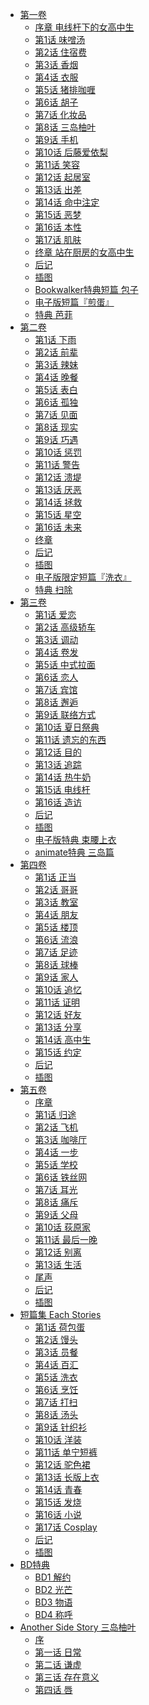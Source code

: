 - [第一卷](/刮掉胡子的我与捡到的女高中生(剃须。然后捡到女高中生)-作者：しめさば/第一卷)
  - [序章 电线杆下的女高中生](/刮掉胡子的我与捡到的女高中生(剃须。然后捡到女高中生)-作者：しめさば/第一卷/序章%20电线杆下的女高中生.md)
  - [第1话 味噌汤](/刮掉胡子的我与捡到的女高中生(剃须。然后捡到女高中生)-作者：しめさば/第一卷/第1话%20味噌汤.md)
  - [第2话 住宿费](/刮掉胡子的我与捡到的女高中生(剃须。然后捡到女高中生)-作者：しめさば/第一卷/第2话%20住宿费.md)
  - [第3话 香烟](/刮掉胡子的我与捡到的女高中生(剃须。然后捡到女高中生)-作者：しめさば/第一卷/第3话%20香烟.md)
  - [第4话 衣服](/刮掉胡子的我与捡到的女高中生(剃须。然后捡到女高中生)-作者：しめさば/第一卷/第4话%20衣服.md)
  - [第5话 猪排咖喱](/刮掉胡子的我与捡到的女高中生(剃须。然后捡到女高中生)-作者：しめさば/第一卷/第5话%20猪排咖喱.md)
  - [第6话 胡子](/刮掉胡子的我与捡到的女高中生(剃须。然后捡到女高中生)-作者：しめさば/第一卷/第6话%20胡子.md)
  - [第7话 化妆品](/刮掉胡子的我与捡到的女高中生(剃须。然后捡到女高中生)-作者：しめさば/第一卷/第7话%20化妆品.md)
  - [第8话 三岛柚叶](/刮掉胡子的我与捡到的女高中生(剃须。然后捡到女高中生)-作者：しめさば/第一卷/第8话%20三岛柚叶.md)
  - [第9话 手机](/刮掉胡子的我与捡到的女高中生(剃须。然后捡到女高中生)-作者：しめさば/第一卷/第9话%20手机.md)
  - [第10话 后藤爱依梨](/刮掉胡子的我与捡到的女高中生(剃须。然后捡到女高中生)-作者：しめさば/第一卷/第10话%20后藤爱依梨.md)
  - [第11话 笑容](/刮掉胡子的我与捡到的女高中生(剃须。然后捡到女高中生)-作者：しめさば/第一卷/第11话%20笑容.md)
  - [第12话 起居室](/刮掉胡子的我与捡到的女高中生(剃须。然后捡到女高中生)-作者：しめさば/第一卷/第12话%20起居室.md)
  - [第13话 出差](/刮掉胡子的我与捡到的女高中生(剃须。然后捡到女高中生)-作者：しめさば/第一卷/第13话%20出差.md)
  - [第14话 命中注定](/刮掉胡子的我与捡到的女高中生(剃须。然后捡到女高中生)-作者：しめさば/第一卷/第14话%20命中注定.md)
  - [第15话 恶梦](/刮掉胡子的我与捡到的女高中生(剃须。然后捡到女高中生)-作者：しめさば/第一卷/第15话%20恶梦.md)
  - [第16话 本性](/刮掉胡子的我与捡到的女高中生(剃须。然后捡到女高中生)-作者：しめさば/第一卷/第16话%20本性.md)
  - [第17话 肌肤](/刮掉胡子的我与捡到的女高中生(剃须。然后捡到女高中生)-作者：しめさば/第一卷/第17话%20肌肤.md)
  - [终章 站在厨房的女高中生](/刮掉胡子的我与捡到的女高中生(剃须。然后捡到女高中生)-作者：しめさば/第一卷/终章%20站在厨房的女高中生.md)
  - [后记](/刮掉胡子的我与捡到的女高中生(剃须。然后捡到女高中生)-作者：しめさば/第一卷/后记.md)
  - [插图](/刮掉胡子的我与捡到的女高中生(剃须。然后捡到女高中生)-作者：しめさば/第一卷/插图.md)
  - [Bookwalker特典短篇 包子](/刮掉胡子的我与捡到的女高中生(剃须。然后捡到女高中生)-作者：しめさば/第一卷/Bookwalker特典短篇%20包子.md)
  - [电子版短篇『煎蛋』](/刮掉胡子的我与捡到的女高中生(剃须。然后捡到女高中生)-作者：しめさば/第一卷/电子版短篇『煎蛋』.md)
  - [特典 芭菲](/刮掉胡子的我与捡到的女高中生(剃须。然后捡到女高中生)-作者：しめさば/第一卷/特典%20芭菲.md)
- [第二卷](/刮掉胡子的我与捡到的女高中生(剃须。然后捡到女高中生)-作者：しめさば/第二卷)
  - [第1话 下雨](/刮掉胡子的我与捡到的女高中生(剃须。然后捡到女高中生)-作者：しめさば/第二卷/第1话%20下雨.md)
  - [第2话 前辈](/刮掉胡子的我与捡到的女高中生(剃须。然后捡到女高中生)-作者：しめさば/第二卷/第2话%20前辈.md)
  - [第3话 辣妹](/刮掉胡子的我与捡到的女高中生(剃须。然后捡到女高中生)-作者：しめさば/第二卷/第3话%20辣妹.md)
  - [第4话 晚餐](/刮掉胡子的我与捡到的女高中生(剃须。然后捡到女高中生)-作者：しめさば/第二卷/第4话%20晚餐.md)
  - [第5话 表白](/刮掉胡子的我与捡到的女高中生(剃须。然后捡到女高中生)-作者：しめさば/第二卷/第5话%20表白.md)
  - [第6话 孤独](/刮掉胡子的我与捡到的女高中生(剃须。然后捡到女高中生)-作者：しめさば/第二卷/第6话%20孤独.md)
  - [第7话 见面](/刮掉胡子的我与捡到的女高中生(剃须。然后捡到女高中生)-作者：しめさば/第二卷/第7话%20见面.md)
  - [第8话 现实](/刮掉胡子的我与捡到的女高中生(剃须。然后捡到女高中生)-作者：しめさば/第二卷/第8话%20现实.md)
  - [第9话 巧遇](/刮掉胡子的我与捡到的女高中生(剃须。然后捡到女高中生)-作者：しめさば/第二卷/第9话%20巧遇.md)
  - [第10话 惩罚](/刮掉胡子的我与捡到的女高中生(剃须。然后捡到女高中生)-作者：しめさば/第二卷/第10话%20惩罚.md)
  - [第11话 警告](/刮掉胡子的我与捡到的女高中生(剃须。然后捡到女高中生)-作者：しめさば/第二卷/第11话%20警告.md)
  - [第12话 溃堤](/刮掉胡子的我与捡到的女高中生(剃须。然后捡到女高中生)-作者：しめさば/第二卷/第12话%20溃堤.md)
  - [第13话 厌恶](/刮掉胡子的我与捡到的女高中生(剃须。然后捡到女高中生)-作者：しめさば/第二卷/第13话%20厌恶.md)
  - [第14话 拯救](/刮掉胡子的我与捡到的女高中生(剃须。然后捡到女高中生)-作者：しめさば/第二卷/第14话%20拯救.md)
  - [第15话 星空](/刮掉胡子的我与捡到的女高中生(剃须。然后捡到女高中生)-作者：しめさば/第二卷/第15话%20星空.md)
  - [第16话 未来](/刮掉胡子的我与捡到的女高中生(剃须。然后捡到女高中生)-作者：しめさば/第二卷/第16话%20未来.md)
  - [终章](/刮掉胡子的我与捡到的女高中生(剃须。然后捡到女高中生)-作者：しめさば/第二卷/终章.md)
  - [后记](/刮掉胡子的我与捡到的女高中生(剃须。然后捡到女高中生)-作者：しめさば/第二卷/后记.md)
  - [插图](/刮掉胡子的我与捡到的女高中生(剃须。然后捡到女高中生)-作者：しめさば/第二卷/插图.md)
  - [电子版限定短篇『洗衣』](/刮掉胡子的我与捡到的女高中生(剃须。然后捡到女高中生)-作者：しめさば/第二卷/电子版限定短篇『洗衣』.md)
  - [特典 扫除](/刮掉胡子的我与捡到的女高中生(剃须。然后捡到女高中生)-作者：しめさば/第二卷/特典%20扫除.md)
- [第三卷](/刮掉胡子的我与捡到的女高中生(剃须。然后捡到女高中生)-作者：しめさば/第三卷)
  - [第1话 爱恋](/刮掉胡子的我与捡到的女高中生(剃须。然后捡到女高中生)-作者：しめさば/第三卷/第1话%20爱恋.md)
  - [第2话 高级轿车](/刮掉胡子的我与捡到的女高中生(剃须。然后捡到女高中生)-作者：しめさば/第三卷/第2话%20高级轿车.md)
  - [第3话 调动](/刮掉胡子的我与捡到的女高中生(剃须。然后捡到女高中生)-作者：しめさば/第三卷/第3话%20调动.md)
  - [第4话 卷发](/刮掉胡子的我与捡到的女高中生(剃须。然后捡到女高中生)-作者：しめさば/第三卷/第4话%20卷发.md)
  - [第5话 中式拉面](/刮掉胡子的我与捡到的女高中生(剃须。然后捡到女高中生)-作者：しめさば/第三卷/第5话%20中式拉面.md)
  - [第6话 恋人](/刮掉胡子的我与捡到的女高中生(剃须。然后捡到女高中生)-作者：しめさば/第三卷/第6话%20恋人.md)
  - [第7话 宾馆](/刮掉胡子的我与捡到的女高中生(剃须。然后捡到女高中生)-作者：しめさば/第三卷/第7话%20宾馆.md)
  - [第8话 邂逅](/刮掉胡子的我与捡到的女高中生(剃须。然后捡到女高中生)-作者：しめさば/第三卷/第8话%20邂逅.md)
  - [第9话 联络方式](/刮掉胡子的我与捡到的女高中生(剃须。然后捡到女高中生)-作者：しめさば/第三卷/第9话%20联络方式.md)
  - [第10话 夏日祭典](/刮掉胡子的我与捡到的女高中生(剃须。然后捡到女高中生)-作者：しめさば/第三卷/第10话%20夏日祭典.md)
  - [第11话 遗忘的东西](/刮掉胡子的我与捡到的女高中生(剃须。然后捡到女高中生)-作者：しめさば/第三卷/第11话%20遗忘的东西.md)
  - [第12话 目的](/刮掉胡子的我与捡到的女高中生(剃须。然后捡到女高中生)-作者：しめさば/第三卷/第12话%20目的.md)
  - [第13话 追踪](/刮掉胡子的我与捡到的女高中生(剃须。然后捡到女高中生)-作者：しめさば/第三卷/第13话%20追踪.md)
  - [第14话 热牛奶](/刮掉胡子的我与捡到的女高中生(剃须。然后捡到女高中生)-作者：しめさば/第三卷/第14话%20热牛奶.md)
  - [第15话 电线杆](/刮掉胡子的我与捡到的女高中生(剃须。然后捡到女高中生)-作者：しめさば/第三卷/第15话%20电线杆.md)
  - [第16话 造访](/刮掉胡子的我与捡到的女高中生(剃须。然后捡到女高中生)-作者：しめさば/第三卷/第16话%20造访.md)
  - [后记](/刮掉胡子的我与捡到的女高中生(剃须。然后捡到女高中生)-作者：しめさば/第三卷/后记.md)
  - [插图](/刮掉胡子的我与捡到的女高中生(剃须。然后捡到女高中生)-作者：しめさば/第三卷/插图.md)
  - [电子版特典 束腰上衣](/刮掉胡子的我与捡到的女高中生(剃须。然后捡到女高中生)-作者：しめさば/第三卷/电子版特典%20束腰上衣.md)
  - [animate特典 三岛篇](/刮掉胡子的我与捡到的女高中生(剃须。然后捡到女高中生)-作者：しめさば/第三卷/animate特典%20三岛篇.md)
- [第四卷](/刮掉胡子的我与捡到的女高中生(剃须。然后捡到女高中生)-作者：しめさば/第四卷)
  - [第1话 正当](/刮掉胡子的我与捡到的女高中生(剃须。然后捡到女高中生)-作者：しめさば/第四卷/第1话%20正当.md)
  - [第2话 哥哥](/刮掉胡子的我与捡到的女高中生(剃须。然后捡到女高中生)-作者：しめさば/第四卷/第2话%20哥哥.md)
  - [第3话 教室](/刮掉胡子的我与捡到的女高中生(剃须。然后捡到女高中生)-作者：しめさば/第四卷/第3话%20教室.md)
  - [第4话 朋友](/刮掉胡子的我与捡到的女高中生(剃须。然后捡到女高中生)-作者：しめさば/第四卷/第4话%20朋友.md)
  - [第5话 楼顶](/刮掉胡子的我与捡到的女高中生(剃须。然后捡到女高中生)-作者：しめさば/第四卷/第5话%20楼顶.md)
  - [第6话 流浪](/刮掉胡子的我与捡到的女高中生(剃须。然后捡到女高中生)-作者：しめさば/第四卷/第6话%20流浪.md)
  - [第7话 足迹](/刮掉胡子的我与捡到的女高中生(剃须。然后捡到女高中生)-作者：しめさば/第四卷/第7话%20足迹.md)
  - [第8话 球棒](/刮掉胡子的我与捡到的女高中生(剃须。然后捡到女高中生)-作者：しめさば/第四卷/第8话%20球棒.md)
  - [第9话 家人](/刮掉胡子的我与捡到的女高中生(剃须。然后捡到女高中生)-作者：しめさば/第四卷/第9话%20家人.md)
  - [第10话 追忆](/刮掉胡子的我与捡到的女高中生(剃须。然后捡到女高中生)-作者：しめさば/第四卷/第10话%20追忆.md)
  - [第11话 证明](/刮掉胡子的我与捡到的女高中生(剃须。然后捡到女高中生)-作者：しめさば/第四卷/第11话%20证明.md)
  - [第12话 好友](/刮掉胡子的我与捡到的女高中生(剃须。然后捡到女高中生)-作者：しめさば/第四卷/第12话%20好友.md)
  - [第13话 分享](/刮掉胡子的我与捡到的女高中生(剃须。然后捡到女高中生)-作者：しめさば/第四卷/第13话%20分享.md)
  - [第14话 高中生](/刮掉胡子的我与捡到的女高中生(剃须。然后捡到女高中生)-作者：しめさば/第四卷/第14话%20高中生.md)
  - [第15话 约定](/刮掉胡子的我与捡到的女高中生(剃须。然后捡到女高中生)-作者：しめさば/第四卷/第15话%20约定.md)
  - [后记](/刮掉胡子的我与捡到的女高中生(剃须。然后捡到女高中生)-作者：しめさば/第四卷/后记.md)
  - [插图](/刮掉胡子的我与捡到的女高中生(剃须。然后捡到女高中生)-作者：しめさば/第四卷/插图.md)
- [第五卷](/刮掉胡子的我与捡到的女高中生(剃须。然后捡到女高中生)-作者：しめさば/第五卷)
  - [序章](/刮掉胡子的我与捡到的女高中生(剃须。然后捡到女高中生)-作者：しめさば/第五卷/序章.md)
  - [第1话 归途](/刮掉胡子的我与捡到的女高中生(剃须。然后捡到女高中生)-作者：しめさば/第五卷/第1话%20归途.md)
  - [第2话 飞机](/刮掉胡子的我与捡到的女高中生(剃须。然后捡到女高中生)-作者：しめさば/第五卷/第2话%20飞机.md)
  - [第3话 咖啡厅](/刮掉胡子的我与捡到的女高中生(剃须。然后捡到女高中生)-作者：しめさば/第五卷/第3话%20咖啡厅.md)
  - [第4话 一步](/刮掉胡子的我与捡到的女高中生(剃须。然后捡到女高中生)-作者：しめさば/第五卷/第4话%20一步.md)
  - [第5话 学校](/刮掉胡子的我与捡到的女高中生(剃须。然后捡到女高中生)-作者：しめさば/第五卷/第5话%20学校.md)
  - [第6话 铁丝网](/刮掉胡子的我与捡到的女高中生(剃须。然后捡到女高中生)-作者：しめさば/第五卷/第6话%20铁丝网.md)
  - [第7话 耳光](/刮掉胡子的我与捡到的女高中生(剃须。然后捡到女高中生)-作者：しめさば/第五卷/第7话%20耳光.md)
  - [第8话 痛斥](/刮掉胡子的我与捡到的女高中生(剃须。然后捡到女高中生)-作者：しめさば/第五卷/第8话%20痛斥.md)
  - [第9话 父母](/刮掉胡子的我与捡到的女高中生(剃须。然后捡到女高中生)-作者：しめさば/第五卷/第9话%20父母.md)
  - [第10话 荻原家](/刮掉胡子的我与捡到的女高中生(剃须。然后捡到女高中生)-作者：しめさば/第五卷/第10话%20荻原家.md)
  - [第11话 最后一晚](/刮掉胡子的我与捡到的女高中生(剃须。然后捡到女高中生)-作者：しめさば/第五卷/第11话%20最后一晚.md)
  - [第12话 别离](/刮掉胡子的我与捡到的女高中生(剃须。然后捡到女高中生)-作者：しめさば/第五卷/第12话%20别离.md)
  - [第13话 生活](/刮掉胡子的我与捡到的女高中生(剃须。然后捡到女高中生)-作者：しめさば/第五卷/第13话%20生活.md)
  - [尾声](/刮掉胡子的我与捡到的女高中生(剃须。然后捡到女高中生)-作者：しめさば/第五卷/尾声.md)
  - [后记](/刮掉胡子的我与捡到的女高中生(剃须。然后捡到女高中生)-作者：しめさば/第五卷/后记.md)
  - [插图](/刮掉胡子的我与捡到的女高中生(剃须。然后捡到女高中生)-作者：しめさば/第五卷/插图.md)
- [短篇集 Each Stories](/刮掉胡子的我与捡到的女高中生(剃须。然后捡到女高中生)-作者：しめさば/短篇集%20Each%20Stories)
  - [第1话 荷包蛋](/刮掉胡子的我与捡到的女高中生(剃须。然后捡到女高中生)-作者：しめさば/短篇集%20Each%20Stories/第1话%20荷包蛋.md)
  - [第2话 馒头](/刮掉胡子的我与捡到的女高中生(剃须。然后捡到女高中生)-作者：しめさば/短篇集%20Each%20Stories/第2话%20馒头.md)
  - [第3话 员餐](/刮掉胡子的我与捡到的女高中生(剃须。然后捡到女高中生)-作者：しめさば/短篇集%20Each%20Stories/第3话%20员餐.md)
  - [第4话 百汇](/刮掉胡子的我与捡到的女高中生(剃须。然后捡到女高中生)-作者：しめさば/短篇集%20Each%20Stories/第4话%20百汇.md)
  - [第5话 洗衣](/刮掉胡子的我与捡到的女高中生(剃须。然后捡到女高中生)-作者：しめさば/短篇集%20Each%20Stories/第5话%20洗衣.md)
  - [第6话 烹饪](/刮掉胡子的我与捡到的女高中生(剃须。然后捡到女高中生)-作者：しめさば/短篇集%20Each%20Stories/第6话%20烹饪.md)
  - [第7话 打扫](/刮掉胡子的我与捡到的女高中生(剃须。然后捡到女高中生)-作者：しめさば/短篇集%20Each%20Stories/第7话%20打扫.md)
  - [第8话 汤头](/刮掉胡子的我与捡到的女高中生(剃须。然后捡到女高中生)-作者：しめさば/短篇集%20Each%20Stories/第8话%20汤头.md)
  - [第9话 针织衫](/刮掉胡子的我与捡到的女高中生(剃须。然后捡到女高中生)-作者：しめさば/短篇集%20Each%20Stories/第9话%20针织衫.md)
  - [第10话 洋装](/刮掉胡子的我与捡到的女高中生(剃须。然后捡到女高中生)-作者：しめさば/短篇集%20Each%20Stories/第10话%20洋装.md)
  - [第11话 单宁短裤](/刮掉胡子的我与捡到的女高中生(剃须。然后捡到女高中生)-作者：しめさば/短篇集%20Each%20Stories/第11话%20单宁短裤.md)
  - [第12话 驼色裙](/刮掉胡子的我与捡到的女高中生(剃须。然后捡到女高中生)-作者：しめさば/短篇集%20Each%20Stories/第12话%20驼色裙.md)
  - [第13话 长版上衣](/刮掉胡子的我与捡到的女高中生(剃须。然后捡到女高中生)-作者：しめさば/短篇集%20Each%20Stories/第13话%20长版上衣.md)
  - [第14话 青春](/刮掉胡子的我与捡到的女高中生(剃须。然后捡到女高中生)-作者：しめさば/短篇集%20Each%20Stories/第14话%20青春.md)
  - [第15话 发烧](/刮掉胡子的我与捡到的女高中生(剃须。然后捡到女高中生)-作者：しめさば/短篇集%20Each%20Stories/第15话%20发烧.md)
  - [第16话 小说](/刮掉胡子的我与捡到的女高中生(剃须。然后捡到女高中生)-作者：しめさば/短篇集%20Each%20Stories/第16话%20小说.md)
  - [第17话 Cosplay](/刮掉胡子的我与捡到的女高中生(剃须。然后捡到女高中生)-作者：しめさば/短篇集%20Each%20Stories/第17话%20Cosplay.md)
  - [后记](/刮掉胡子的我与捡到的女高中生(剃须。然后捡到女高中生)-作者：しめさば/短篇集%20Each%20Stories/后记.md)
  - [插图](/刮掉胡子的我与捡到的女高中生(剃须。然后捡到女高中生)-作者：しめさば/短篇集%20Each%20Stories/插图.md)
- [BD特典](/刮掉胡子的我与捡到的女高中生(剃须。然后捡到女高中生)-作者：しめさば/BD特典)
  - [BD1 解约](/刮掉胡子的我与捡到的女高中生(剃须。然后捡到女高中生)-作者：しめさば/BD特典/BD1%20解约.md)
  - [BD2 光芒](/刮掉胡子的我与捡到的女高中生(剃须。然后捡到女高中生)-作者：しめさば/BD特典/BD2%20光芒.md)
  - [BD3 物语](/刮掉胡子的我与捡到的女高中生(剃须。然后捡到女高中生)-作者：しめさば/BD特典/BD3%20物语.md)
  - [BD4 称呼](/刮掉胡子的我与捡到的女高中生(剃须。然后捡到女高中生)-作者：しめさば/BD特典/BD4%20称呼.md)
- [Another Side Story 三岛柚叶](/刮掉胡子的我与捡到的女高中生(剃须。然后捡到女高中生)-作者：しめさば/Another%20Side%20Story%20三岛柚叶)
  - [序](/刮掉胡子的我与捡到的女高中生(剃须。然后捡到女高中生)-作者：しめさば/Another%20Side%20Story%20三岛柚叶/序.md)
  - [第一话 日常](/刮掉胡子的我与捡到的女高中生(剃须。然后捡到女高中生)-作者：しめさば/Another%20Side%20Story%20三岛柚叶/第一话%20日常.md)
  - [第二话 谦虚](/刮掉胡子的我与捡到的女高中生(剃须。然后捡到女高中生)-作者：しめさば/Another%20Side%20Story%20三岛柚叶/第二话%20谦虚.md)
  - [第三话 存在意义](/刮掉胡子的我与捡到的女高中生(剃须。然后捡到女高中生)-作者：しめさば/Another%20Side%20Story%20三岛柚叶/第三话%20存在意义.md)
  - [第四话 唇](/刮掉胡子的我与捡到的女高中生(剃须。然后捡到女高中生)-作者：しめさば/Another%20Side%20Story%20三岛柚叶/第四话%20唇.md)
